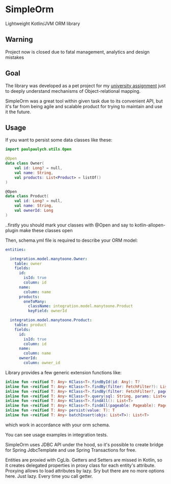# SimpleOrm
Lightweight Kotlin/JVM ORM library

## Warning

Project now is closed due to fatal management, analytics and design mistakes  

## Goal

The library was developed as a pet project for my [university assignment](https://github.com/paulpaulych/tradefirm)
just to deeply understand mechanisms of Object-relational mapping.

SimpleOrm was a great tool within given task due to its convenient API, 
but it's far from being agile and scalable product for trying to maintain and use it the future.

## Usage

If you want to persist some data classes like these:

```kotlin
import paulpaulych.utils.Open

@Open
data class Owner(
    val id: Long? = null,
    val name: String,
    val products: List<Product> = listOf()
)

@Open
data class Product(
    val id: Long? = null,
    val name: String,
    val ownerId: Long
)
```

..firstly you should mark your classes with @Open and say to kotlin-allopen-plugin make these classes open

Then, schema.yml file is required to describe your ORM model:

```yml
entities:

  integration.model.manytoone.Owner:
    table: owner
    fields:
      id:
        isId: true
        column: id
      name:
        column: name
      products:
        oneToMany:
          className: integration.model.manytoone.Product
          keyField: ownerId

  integration.model.manytoone.Product:
    table: product
    fields:
      id:
        isId: true
        column: id
      name:
        column: name
      ownerId:
        column: owner_id
```

Library provides a few generic extension functions like: 

```kotlin
inline fun <reified T: Any> KClass<T>.findById(id: Any): T?
inline fun <reified T: Any> KClass<T>.findBy(filter: FetchFilter?): List<T>
inline fun <reified T: Any> KClass<T>.findBy(filter: FetchFilter?, pageable: Pageable): Page<T>
inline fun <reified T: Any> KClass<T>.query(sql: String, params: List<Any> = listOf()): List<T>
inline fun <reified T: Any> KClass<T>.findAll(): List<T>
inline fun <reified T: Any> KClass<T>.findAll(pageable: Pageable): Page<T> 
inline fun <reified T: Any> persist(value: T): T
inline fun <reified T: Any> batchInsert(objs: List<T>): List<T>
```
which work in accordance with your orm schema.

You can see usage examples in integration tests.

SimpleOrm uses JDBC API under the hood, 
so it's possible to create bridge for Spring JdbcTemplate and use Spring Transactions for free.

Entities are proxied with CgLib. Getters and Setters are missed in Kotlin,
 so it creates delegated properties in proxy class for each entity's attribute. 
Proxying allows to load attributes by lazy. Sry but there are no more options here. Just lazy.
 Every time you call getter.
 
